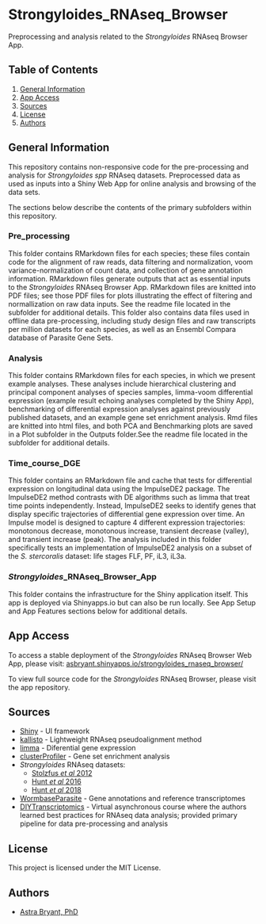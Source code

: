 # Strongyloides_RNAseq_Browser 
Preprocessing and analysis related to the *Strongyloides* RNAseq Browser App. 

## Table of Contents  
1. [General Information](#general-information)
2. [App Access](#app-access)
3. [Sources](#sources)
4. [License](#license)
5. [Authors](#authors)

## General Information
This repository contains non-responsive code for the pre-processing and analysis for *Strongyloides spp* RNAseq datasets. Preprocessed data as used as inputs into a Shiny Web App for online analysis and browsing of the data sets. 

The sections below describe the contents of the primary subfolders within this repository.

### Pre_processing  
This folder contains RMarkdown files for each species; these files contain code for the alignment of raw reads, data filtering and normalization, voom variance-normalization of count data, and collection of gene annotation information. RMarkdown files generate outputs that act as essential inputs to the *Strongyloides* RNAseq Browser App. RMarkdown files are knitted into PDF files; see those PDF files for plots illustrating the effect of filtering and normallization on raw data inputs. See the readme file located in the subfolder for additional details. This folder also contains data files used in offline data pre-processing, including study design files and raw transcripts per million datasets for each species, as well as an Ensembl Compara database of Parasite Gene Sets.  

### Analysis  
This folder contains RMarkdown files for each species, in which we present example analyses. These analyses include hierarchical clustering and principal component analyses of species samples, limma-voom differential expression (example result echoing analyses completed by the Shiny App), benchmarking of differential expression analyses against previously published datasets, and an example gene set enrichment analysis. Rmd files are knitted into html files, and both PCA and Benchmarking plots are saved in a Plot subfolder in the Outputs folder.See the readme file located in the subfolder for additional details.  

### Time_course_DGE  
This folder contains an RMarkdown file and cache that tests for differential expression on longitudinal data using the ImpulseDE2 package. The ImpulseDE2 method contrasts with DE algorithms such as limma that treat time points independently. Instead, ImpulseDE2 seeks to identify genes that display specific trajectories of differential gene expression over time. An Impulse model is designed to capture 4 different expression trajectories: monotonous decrease, monotonous increase, transient decrease (valley), and transient increase (peak). The analysis included in this folder specifically tests an implementation of ImpulseDE2 analysis on a subset of the *S. stercoralis* dataset: life stages FLF, PF, iL3, iL3a.  

### *Strongyloides*_RNAseq_Browser_App  
This folder contains the infrastructure for the Shiny application itself. This app is deployed via Shinyapps.io but can also be run locally. See App Setup and App Features sections below for additional details.  

## App Access
To access a stable deployment of the *Strongyloides* RNAseq Browser Web App, please visit:   [asbryant.shinyapps.io/strongyloides_rnaseq_browser/](asbryant.shinyapps.io/strongyloides_rnaseq_browser/)  

To view full source code for the *Strongyloides* RNAseq Browser, please visit the app repository.

## Sources
* [Shiny](https://shiny.rstudio.com/) - UI framework
* [kallisto](https://pachterlab.github.io/kallisto/) - Lightweight RNAseq pseudoalignment method
* [limma](https://bioconductor.org/packages/release/bioc/html/limma.html) - Diferential gene expression
* [clusterProfiler](https://bioconductor.org/packages/release/bioc/html/clusterProfiler.html) - Gene set enrichment analysis
* *Strongyloides* RNAseq datasets:
  - [Stolzfus *et al* 2012](https://journals.plos.org/plosntds/article?id=10.1371/journal.pntd.0001854)
  - [Hunt *et al* 2016](https://www.nature.com/articles/ng.3495)
  - [Hunt *et al* 2018](https://www.nature.com/articles/s41598-018-23514-z)
* [WormbaseParasite](https://parasite.wormbase.org/index.html) - Gene annotations and reference transcriptomes
* [DIYTranscriptomics](http://diytranscriptomics.com/) - Virtual asynchronous course where the authors learned best practices for RNAseq data analysis; provided primary pipeline for data pre-processing and analysis

## License  
This project is licensed under the MIT License. 

## Authors  
* [Astra Bryant, PhD](https://github.com/astrasb)
